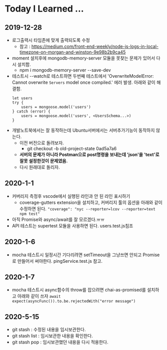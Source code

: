 # Today I Learned ...

## 2019-12-28 
* 로그출력시 타임존에 맞게 출력되도록 수정
    * 참고 : https://medium.com/front-end-weekly/node-js-logs-in-local-timezone-on-morgan-and-winston-9e98b2b9ca45
* moment 설치후에 mongodb-memory-server 모듈을 못찾는 문제가 있어서 다시 설치함.
    * npm i mongodb-memory-server --save-dev
* 테스트시 --watch로 테스트하면 두번째 테스트에서 'OverwriteModelError: Cannot overwrite `Servers` model once compiled.' 에러 발생. 아래와 같이 해결함. 
    ```
    let users
    try {
        users = mongoose.model('users')
    } catch (error) {
        users = mongoose.model('users', <UsersSchema...>)
    }
    ```
* 개발노트북에서는 잘 동작하는데 Ubuntu서버에서는 서버추가기능이 동작하지 않는다.
    * 이전 버전으로 돌려보자.
        * git checkout -b old-project-state 0ad5a7a6
    * __서버의 문제가 아니라 Postman으로 post명령을 보내는데 'json'을 'text'로 잘못 설정한것이 문제였음.__
    * 다시 원래대로 돌리자.

## 2020-1-1
* 커버리지 측정후 vscode에서 실행된 라인과 안 된 라인 표시하기
    * coverage-gutters extension을 설치하고, 커버리지 툴의 옵션을 아래와 같이 수정하면 된다.
    ``` "coverage": "nyc --reporter=lcov --reporter=text npm test" ```
* 아직 Promise와 async/await를 잘 모르겠다.ㅠㅠ
* API 테스트는 supertest 모듈을 사용하면 된다. users.test.js침조

## 2020-1-6
* mocha 테스트시 일정시간 기다리려면 setTimeout을 그냥쓰면 안되고 Promise로 만들어서 써야한다. pingService.test.js 참고.

## 2020-1-7
* mocha 테스트시 async함수의 throw를 잡으려면 chai-as-promised를 설치하고 아래와 같이 쓰자
```await expect(asyncFunc()).to.be.rejectedWith("error message")```

## 2020-5-15
* git stash : 수정된 내용을 임시보관한다.
* git stash list : 임시보관한 내용을 확인한다.
* git stash pop : 임시보관했던 내용을 다시 적용한다.